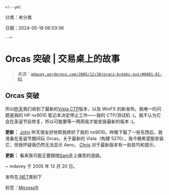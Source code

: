 `<!--yml`

分类：未分类

日期：2024-05-18 06:03:36

`-->`

# Orcas 突破 | 交易桌上的故事

> 来源：[`mdavey.wordpress.com/2005/12/20/oracs-breaks-out/#0001-01-01`](https://mdavey.wordpress.com/2005/12/20/oracs-breaks-out/#0001-01-01)

## Orcas 突破

所以[昨天](http://www.designerslove.net/2005/12/orcas-vs-designer.html)我们收到了最新的[Vista CTP](http://msdn.microsoft.com/windowsvista/getthebeta/default.aspx)版本，以及 WinFX 的新发布。我唯一的问题是我的 HP nx9010 笔记本决定停止工作——我的 CTP/测试机 :(。我不认为它会在圣诞节前修复，所以可能要等一两周我才能安装最新的版本 :(。

**更新：** [John](http://beingextreme.blogspot.com/) 昨天很友好地帮我修好了我的 nx9010。昨晚下载了一些东西后，我准备在圣诞节期间玩 Orcas。关于最新的 Vista（构建 5270），我今晚希望能安装它，但我怀疑我仍然无法显示 Aero。 [Chris](http://chris123nt.com/?page_id=37) 对于最新版本有一些技巧和提示。

**更新：** 看来我可能正要跟随[Sam](http://samgentile.com/blog/archive/2005/12/21/32179.aspx)走上痛苦的道路。

~ mdavey 于 2005 年 12 月 20 日。

发布在[.NET](https://mdavey.wordpress.com/category/languages/net/)类别下

标签：[Microsoft](https://mdavey.wordpress.com/tag/microsoft/)
